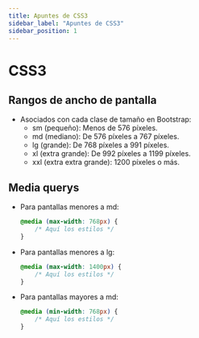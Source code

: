 ```yaml
---
title: Apuntes de CSS3
sidebar_label: "Apuntes de CSS3"
sidebar_position: 1
---
```


# CSS3

## Rangos de ancho de pantalla 
+ Asociados con cada clase de tamaño en Bootstrap:
    + sm (pequeño): Menos de 576 píxeles.
    + md (mediano): De 576 píxeles a 767 píxeles.
    + lg (grande): De 768 píxeles a 991 píxeles.
    + xl (extra grande): De 992 píxeles a 1199 píxeles.
    + xxl (extra extra grande): 1200 píxeles o más.

## Media querys
+ Para pantallas menores a md:
    ```css
    @media (max-width: 768px) {
        /* Aquí los estilos */
    }    
    ```
+ Para pantallas menores a lg:
    ```css
    @media (max-width: 1400px) {
        /* Aquí los estilos */
    }    
    ```
+ Para pantallas mayores a md:
    ```css
    @media (min-width: 768px) {
        /* Aquí los estilos */
    }    
    ```
  